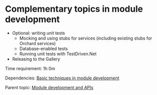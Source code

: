 # Complementary topics in module development

- Optional: writing unit tests
  - Mocking and using stubs for services (including existing stubs for Orchard services)
  - Database-enabled tests
  - Running unit tests with TestDriven.Net
- Releasing to the Gallery

Time requirement: 1h 0m

Dependencies: [Basic techniques in module development](BasicTechniquesInModuleDevelopment)

Parent topic: [Module development and APIs](./)

